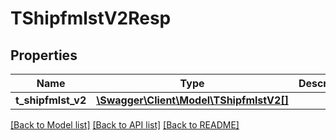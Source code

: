 # TShipfmlstV2Resp

## Properties
Name | Type | Description | Notes
------------ | ------------- | ------------- | -------------
**t_shipfmlst_v2** | [**\Swagger\Client\Model\TShipfmlstV2[]**](TShipfmlstV2.md) |  | [optional] 

[[Back to Model list]](../README.md#documentation-for-models) [[Back to API list]](../README.md#documentation-for-api-endpoints) [[Back to README]](../README.md)


